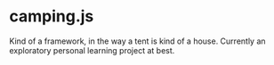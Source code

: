 # camping.js
Kind of a framework, in the way a tent is kind of a house. Currently an exploratory personal learning project at best.
